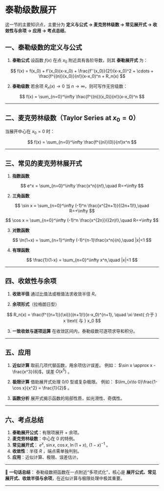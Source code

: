 # 泰勒级数展开
这一节的主要知识点，主要分为 **定义与公式 → 麦克劳林级数 → 常见展开式 → 收敛性与余项 → 应用 → 考点总结**。



## 一、泰勒级数的定义与公式

1. **泰勒公式**
   设函数 $f(x)$ 在点 $x_0$ 附近具有各阶导数，则其 **泰勒展开式** 为：

$$
f(x) = f(x_0) + f'(x_0)(x-x_0) + \frac{f''(x_0)}{2!}(x-x_0)^2 + \cdots + \frac{f^{(n)}(x_0)}{n!}(x-x_0)^n + R_n(x)
$$

2. **泰勒级数**
   若余项 $R_n(x)\to 0$ 当 $n\to\infty$，则可写作无穷级数：

$$
f(x) = \sum_{n=0}^\infty \frac{f^{(n)}(x_0)}{n!}(x-x_0)^n
$$

---

## 二、麦克劳林级数（Taylor Series at $x_0=0$）

当展开中心在 $x_0=0$ 时：

$$
f(x) = \sum_{n=0}^\infty \frac{f^{(n)}(0)}{n!}x^n
$$

---

## 三、常见的麦克劳林展开式

1. **指数函数**

$$
e^x = \sum_{n=0}^\infty \frac{x^n}{n!},\quad R=+\infty
$$

2. **三角函数**

$$
\sin x = \sum_{n=0}^\infty (-1)^n \frac{x^{2n+1}}{(2n+1)!},\quad R=+\infty
$$

$$
\cos x = \sum_{n=0}^\infty (-1)^n \frac{x^{2n}}{(2n)!},\quad R=+\infty
$$

3. **对数函数**

$$
\ln(1+x) = \sum_{n=1}^\infty (-1)^{n-1}\frac{x^n}{n},\quad |x|<1
$$

4. **有理函数**

$$
\frac{1}{1-x} = \sum_{n=0}^\infty x^n,\quad |x|<1
$$

---

## 四、收敛性与余项

1. **收敛半径**
   通过比值法或根值法求收敛半径 $R$。

2. **余项形式**（拉格朗日型）

$$
R_n(x) = \frac{f^{(n+1)}(\xi)}{(n+1)!}(x-x_0)^{n+1}, \quad \xi \text{ 介于 } x \text{ 与 } x_0
$$

3. **一致收敛与逐项运算**
   在收敛区间内，泰勒级数可逐项求导和积分。

---

## 五、应用

1. **近似计算**
   取前几项代替函数，用余项估计误差。
   例如： $\sin x \approx x - \frac{x^3}{6}$，误差 $O(x^5)$ 。

2. **极限计算**
   借助展开式处理 $0/0$ 型或复杂极限。
   例如：
   $\lim_{x\to 0}\frac{1-\cos x}{x^2} = \frac{1}{2}$ 。

3. **函数分析**
   展开式揭示函数的局部性质，如光滑性、奇偶性。

---

## 六、考点总结

1. **泰勒展开公式**：有限项展开 + 余项。
2. **麦克劳林级数**：中心在 0 的特例。
3. **常见展开式**： $e^x,\ \sin x,\ \cos x,\ \ln(1+x),\ (1-x)^{-1}$ 。
4. **收敛性**：半径 $R$ ，端点需单独判别。
5. **应用**：近似计算、极限、误差估计。

---

📌 **一句话总结**：
泰勒级数把函数在一点附近“多项式化”，核心是 **展开公式、常见展开式、收敛半径与余项**，在近似计算与极限处理中极其重要。

---



